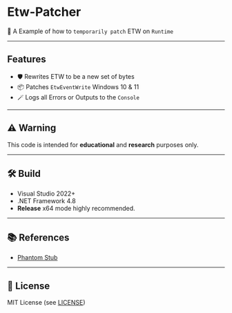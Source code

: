 # Etw-Patcher

🚀 A Example of how to `temporarily patch` ETW on `Runtime`

---

## Features
- 🛡️ Rewrites ETW to be a new set of bytes
- 📦 Patches `EtwEventWrite` Windows 10 & 11
- 🪄 Logs all Errors or Outputs to the `Console`

---

## ⚠️ Warning

This code is intended for **educational** and **research** purposes only.

---

## 🛠️ Build

- Visual Studio 2022+  
- .NET Framework 4.8  
- **Release** x64 mode highly recommended.

---

## 📚 References
- [Phantom Stub](https://github.com/C5Hackr/Phantom/blob/main/Phantom/Resources/BStub.cs)

---

## 📜 License

MIT License (see [LICENSE](LICENSE))
